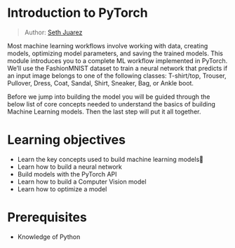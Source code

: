 # Introduction to PyTorch

> Author: [Seth Juarez](https://www.sethjuarez.com/) 

Most machine learning workflows involve working with data, creating models, optimizing model parameters, and saving the trained models. This module introduces you to a complete ML workflow implemented in PyTorch. We’ll use the FashionMNIST dataset to train a neural network that predicts if an input image belongs to one of the following classes: T-shirt/top, Trouser, Pullover, Dress, Coat, Sandal, Shirt, Sneaker, Bag, or Ankle boot.

Before we jump into building the model you will be guided through the below list of core concepts needed to understand the basics of building Machine Learning models. Then the last step will put it all together.

# Learning objectives

- Learn the key concepts used to build machine learning models
- Learn how to build a neural network
- Build models with the PyTorch API
- Learn how to build a Computer Vision model
- Learn how to optimize a model

# Prerequisites

- Knowledge of Python